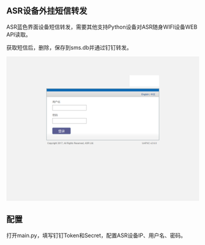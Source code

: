 
## ASR设备外挂短信转发
ASR蓝色界面设备短信转发，需要其他支持Python设备对ASR随身WIFI设备WEB API读取。

获取短信后，删除，保存到sms.db并通过钉钉转发。


![](screen.png)

## 配置
打开main.py，填写钉钉Token和Secret，配置ASR设备IP、用户名、密码。

